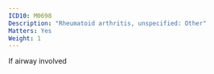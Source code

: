 ```yaml
---
ICD10: M0698
Description: "Rheumatoid arthritis, unspecified: Other"
Matters: Yes
Weight: 1
---
```

If airway involved
